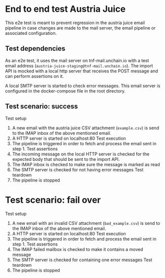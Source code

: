 # End to end test Austria Juice

This e2e test is meant to prevent regression in the austria juice email pipeline in case changes are made to the mail server, the email pipeline or associated configuration.

## Test dependencies
As an e2e test, it uses the mail server on tnf-mail.unchain.io with a test email address (`austria-juice-staging@tnf-mail.unchain.io`).
The import API is mocked with a local http server that receives the POST message and can perform assertions on it.

A local SMTP server is started to check error messages. This email server is configured in the docker-compose file in the root directory.

## Test scenario: success
Test setup
1. A new email with the austria juice CSV attachment (`example.csv`) is send to the IMAP inbox of the above mentioned email.
2. A HTTP server is started on localhost:80
Test execution
3. The pipeline is triggered in order to fetch and process the email sent in step 1.
Test assertions
4. The incoming message on the local HTTP server is checked for the expected body that should be sent to the import API.
5. The IMAP inbox is checked to make sure the message is marked as read
6. The SMTP server is checked for not having error messages
Test teardown
5. The pipeline is stopped

# Test scenario: fail over
Test setup
1. A new email with an invalid CSV attachment (`bad_example.csv`) is send to the IMAP inbox of the above mentioned email.
2. A HTTP server is started on localhost:80
Test execution
3. The pipeline is triggered in order to fetch and process the email sent in step 1.
Test assertions
4. The IMAP failed mailbox is checked to make it contains a moved message
5. The SMTP server is checked for containing one error messages
Test teardown
6. The pipeline is stopped
